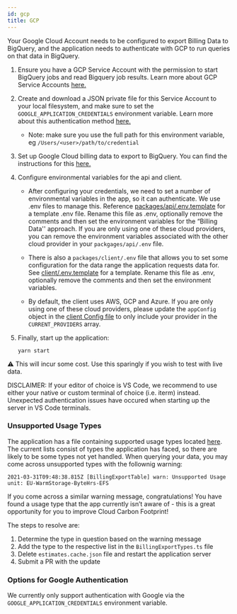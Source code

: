 ```yaml
---
id: gcp
title: GCP
---
```


Your Google Cloud Account needs to be configured to export Billing Data to BigQuery, and the application needs to authenticate with GCP to run queries on that data in BigQuery.

1.  Ensure you have a GCP Service Account with the permission to start BigQuery jobs and read Bigquery job results. Learn more about GCP Service Accounts [here.](https://cloud.google.com/iam/docs/service-accounts)

2.  Create and download a JSON private file for this Service Account to your local filesystem, and make sure to set the `GOOGLE_APPLICATION_CREDENTIALS` environment variable. Learn more about this authentication method [here.](https://cloud.google.com/docs/authentication/getting-started)

    - Note: make sure you use the full path for this environment variable, eg `/Users/<user>/path/to/credential`

3.  Set up Google Cloud billing data to export to BigQuery. You can find the instructions for this [here.](https://cloud.google.com/billing/docs/how-to/export-data-bigquery)

4.  Configure environmental variables for the api and client.

    - After configuring your credentials, we need to set a number of environmental variables in the app, so it can authenticate. We use .env files to manage this. Reference [packages/api/.env.template](https://github.com/ThoughtWorks-Cleantech/cloud-carbon-footprint/blob/trunk/packages/api/.env.template) for a template .env file. Rename this file as .env, optionally remove the comments and then set the environment variables for the “Billing Data'' approach. If you are only using one of these cloud providers, you can remove the environment variables associated with the other cloud provider in your `packgages/api/.env` file.

    - There is also a `packages/client/.env` file that allows you to set some configuration for the data range the application requests data for. See [client/.env.template](https://github.com/ThoughtWorks-Cleantech/cloud-carbon-footprint/blob/trunk/packages/client/.env.template) for a template. Rename this file as .env, optionally remove the comments and then set the environment variables.

    - By default, the client uses AWS, GCP and Azure. If you are only using one of these cloud providers, please update the `appConfig` object in the [client Config file](https://github.com/ThoughtWorks-Cleantech/cloud-carbon-footprint/blob/trunk/packages/client/src/Config.ts) to only include your provider in the `CURRENT_PROVIDERS` array.

5.  Finally, start up the application:

        yarn start

⚠️ This will incur some cost. Use this sparingly if you wish to test with live data.

DISCLAIMER: If your editor of choice is VS Code, we recommend to use either your native or custom terminal of choice (i.e. iterm) instead. Unexpected authentication issues have occured when starting up the server in VS Code terminals.

### Unsupported Usage Types

The application has a file containing supported usage types located [here](https://github.com/ThoughtWorks-Cleantech/cloud-carbon-footprint/blob/trunk/packages/core/src/services/gcp/BillingExportTypes.ts). The current lists consist of types the application has faced, so there are likely to be some types not yet handled. When querying your data, you may come across unsupported types with the follownig warning:

`2021-03-31T09:48:38.815Z [BillingExportTable] warn: Unsupported Usage unit: EU-WarmStorage-ByteHrs-EFS`

If you come across a similar warning message, congratulations! You have found a usage type that the app currently isn’t aware of - this is a great opportunity for you to improve Cloud Carbon Footprint!

The steps to resolve are:

1. Determine the type in question based on the warning message
2. Add the type to the respective list in the `BillingExportTypes.ts` file
3. Delete `estimates.cache.json` file and restart the application server
4. Submit a PR with the update

### Options for Google Authentication

We currently only support authentication with Google via the `GOOGLE_APPLICATION_CREDENTIALS` environment variable.

<!-- © 2020 ThoughtWorks, Inc. All rights reserved. -->
